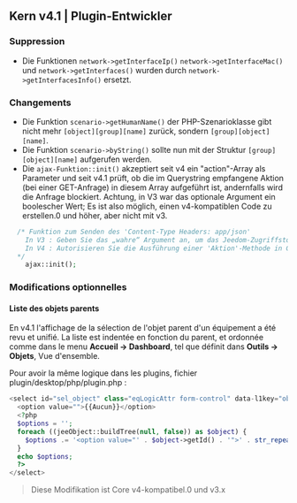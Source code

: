## Kern v4.1 | Plugin-Entwickler

### Suppression

- Die Funktionen `network->getInterfaceIp()` `network->getInterfaceMac()` und `network->getInterfaces()` wurden durch `network->getInterfacesInfo()` ersetzt.

### Changements

- Die Funktion `scenario->getHumanName()` der PHP-Szenarioklasse gibt nicht mehr `[object][group][name]` zurück, sondern `[group][object][name]`.
- Die Funktion `scenario->byString()` sollte nun mit der Struktur `[group][object][name]` aufgerufen werden.
- Die `ajax-Funktion::init()` akzeptiert seit v4 ein "action"-Array als Parameter und seit v4.1 prüft, ob die im Querystring empfangene Aktion (bei einer GET-Anfrage) in diesem Array aufgeführt ist, andernfalls wird die Anfrage blockiert.
Achtung, in V3 war das optionale Argument ein boolescher Wert; Es ist also möglich, einen v4-kompatiblen Code zu erstellen.0 und höher, aber nicht mit v3.
````php
  /* Funktion zum Senden des 'Content-Type Headers: app/json'
    In V3 : Geben Sie das „wahre“ Argument an, um das Jeedom-Zugriffstoken zu steuern
    In V4 : Autorisieren Sie die Ausführung einer 'Aktion'-Methode in GET, indem Sie den/die Namen der Aktion(en) in einem Array als Argument angeben
  */  
    ajax::init();
````

### Modifications optionnelles

#### Liste des objets parents

En v4.1 l'affichage de la sélection de l'objet parent d'un équipement a été revu et unifié. La liste est indentée en fonction du parent, et ordonnée comme dans le menu **Accueil  → Dashboard**, tel que définit dans **Outils → Objets**, Vue d'ensemble.

Pour avoir la même logique dans les plugins, fichier plugin/desktop/php/plugin.php :

````php
<select id="sel_object" class="eqLogicAttr form-control" data-l1key="object_id">
  <option value="">{{Aucun}}</option>
  <?php
  $options = '';
  foreach ((jeeObject::buildTree(null, false)) as $object) {
    $options .= '<option value="' . $object->getId() . '">' . str_repeat('&nbsp;&nbsp;', $object->getConfiguration('parentNumber')) . $object->getName() . '</option>';
  }
  echo $options;
  ?>
</select>
````

> Diese Modifikation ist Core v4-kompatibel.0 und v3.x

